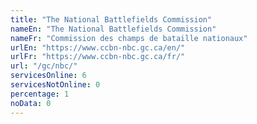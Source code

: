 ```yaml
---
title: "The National Battlefields Commission"
nameEn: "The National Battlefields Commission"
nameFr: "Commission des champs de bataille nationaux"
urlEn: "https://www.ccbn-nbc.gc.ca/en/"
urlFr: "https://www.ccbn-nbc.gc.ca/fr/"
url: "/gc/nbc/"
servicesOnline: 6
servicesNotOnline: 0
percentage: 1
noData: 0
---
```

